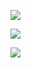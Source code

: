 ![](https://komarev.com/ghpvc/?username=Buzz2d0&color=green)

![](https://img.shields.io/badge/lang-go|c/c++|py|js-red)

![](https://img.shields.io/badge/State-studying-red)
